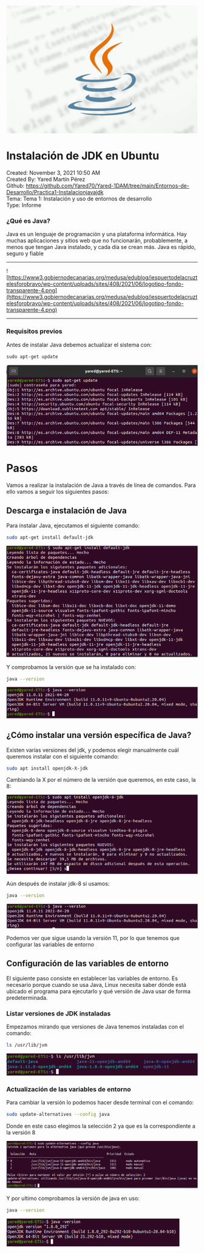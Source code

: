 ![](imagenes/portada.png)

# Instalación de JDK en Ubuntu

Created: November 3, 2021 10:50 AM  
Created By: Yared Martín Pérez  
Github: https://github.com/Yared70/Yared-1DAM/tree/main/Entornos-de-Desarrollo/Practica1-Instalacionjavajdk  
Tema: Tema 1: Instalación y uso de entornos de desarrollo  
Type: Informe  



### ¿Qué es Java?

Java es un lenguaje de programación y una plataforma informática. Hay muchas aplicaciones y sitios web que no funcionarán, probablemente, a menos que tengan Java instalado, y cada día se crean más. Java es rápido, seguro y fiable


---


![https://www3.gobiernodecanarias.org/medusa/edublog/iespuertodelacruztelesforobravo/wp-content/uploads/sites/408/2021/06/logotipo-fondo-transparente-4.png](https://www3.gobiernodecanarias.org/medusa/edublog/iespuertodelacruztelesforobravo/wp-content/uploads/sites/408/2021/06/logotipo-fondo-transparente-4.png)


---


### Requisitos previos

Antes de instalar Java debemos actualizar el sistema con:

```xml
sudo apt-get update
```

![01.png](imagenes/01.png)



# Pasos



Vamos a realizar la instalación de Java a través de línea de comandos. Para ello vamos a seguir los siguientes pasos:


## Descarga e instalación de Java


Para instalar Java, ejecutamos el siguiente comando:

```bash
sudo apt-get install default-jdk
```

![02.png](imagenes/02.png)

Y comprobamos la versión que se ha instalado con:

```bash
java --version
```

![03.png](imagenes/03.png)


## **¿Cómo instalar una versión específica de Java?**

Existen varias versiones del jdk, y podemos elegir manualmente cuál queremos instalar con el siguiente comando:

```bash
sudo apt install openjdk-X-jdk
```

Cambiando la X por el número de la versión que queremos, en este caso, la 8:

![04.png](imagenes/04.png)

Aún después de instalar jdk-8 si usamos:

```bash
java --version
```

![05.png](imagenes/05.png)

Podemos ver que sigue usando la versión 11, por lo que tenemos que configurar las variables de entorno

## Configuración de las variables de entorno

El siguiente paso consiste en establecer las variables de entorno. Es necesario porque cuando se usa Java, Linux necesita saber dónde está ubicado el programa para ejecutarlo y qué versión de Java usar de forma predeterminada.

### Listar versiones de JDK instaladas

Empezamos mirando que versiones de Java tenemos instaladas con el comando:

```bash
ls /usr/lib/jvm
```

![06.png](imagenes/06.png)

### Actualización de las variables de entorno

Para cambiar la versión lo podemos hacer desde terminal con el comando:

```bash
sudo update-alternatives --config java
```

Donde en este caso elegimos la selección 2 ya que es la correspondiente a la versión 8

![07.png](imagenes/07.png)

Y por ultimo comprobamos la versión de java en uso:

```bash
java --version
```

![08.png](imagenes/08.png)
